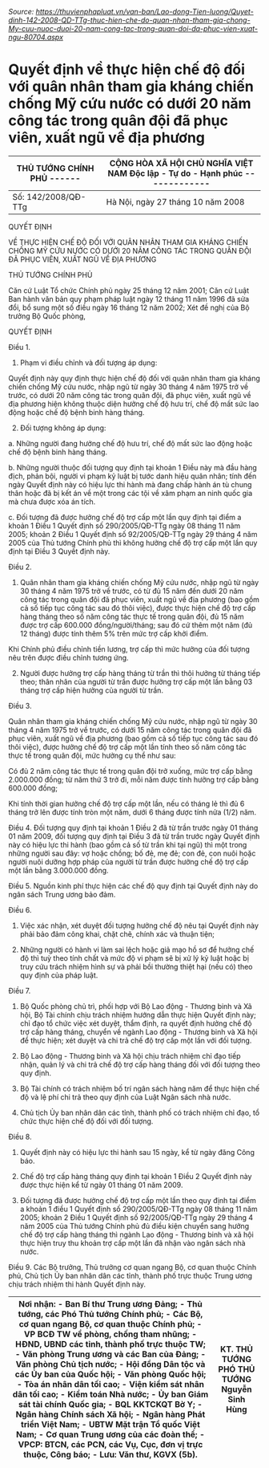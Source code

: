 *Source: https://thuvienphapluat.vn/van-ban/Lao-dong-Tien-luong/Quyet-dinh-142-2008-QD-TTg-thuc-hien-che-do-quan-nhan-tham-gia-chong-My-cuu-nuoc-duoi-20-nam-cong-tac-trong-quan-doi-da-phuc-vien-xuat-ngu-80704.aspx*

# Quyết định về thực hiện chế độ đối với quân nhân tham gia kháng chiến chống Mỹ cứu nước có dưới 20 năm công tác trong quân đội đã phục viên, xuất ngũ về địa phương

| THỦ TƯỚNG CHÍNH PHỦ ------ | CỘNG HÒA XÃ HỘI CHỦ NGHĨA VIỆT NAM Độc lập - Tự do - Hạnh phúc ------------- |
|---|---|
| Số: 142/2008/QĐ-TTg | Hà Nội, ngày 27 tháng 10 năm 2008 |

QUYẾT ĐỊNH

VỀ THỰC HIỆN CHẾ ĐỘ ĐỐI VỚI QUÂN NHÂN THAM GIA KHÁNG CHIẾN CHỐNG MỸ CỨU NƯỚC CÓ DƯỚI 20 NĂM CÔNG TÁC TRONG QUÂN ĐỘI ĐÃ PHỤC VIÊN, XUẤT NGŨ VỀ ĐỊA PHƯƠNG

THỦ TƯỚNG CHÍNH PHỦ

Căn cứ Luật Tổ chức Chính phủ ngày 25 tháng 12 năm 2001; Căn cứ Luật Ban hành văn bản quy phạm pháp luật ngày 12 tháng 11 năm 1996 đã sửa đổi, bổ sung một số điều ngày 16 tháng 12 năm 2002; Xét đề nghị của Bộ trưởng Bộ Quốc phòng,

QUYẾT ĐỊNH

Điều 1.

1. Phạm vi điều chỉnh và đối tượng áp dụng:

Quyết định này quy định thực hiện chế độ đối với quân nhân tham gia kháng chiến chống Mỹ cứu nước, nhập ngũ từ ngày 30 tháng 4 năm 1975 trở về trước, có dưới 20 năm công tác trong quân đội, đã phục viên, xuất ngũ về địa phương hiện không thuộc diện hưởng chế độ hưu trí, chế độ mất sức lao động hoặc chế độ bệnh binh hàng tháng.

2. Đối tượng không áp dụng:

a. Những người đang hưởng chế độ hưu trí, chế độ mất sức lao động hoặc chế độ bệnh binh hàng tháng.

b. Những người thuộc đối tượng quy định tại khoản 1 Điều này mà đầu hàng địch, phản bội, người vi phạm kỷ luật bị tước danh hiệu quân nhân; tính đến ngày Quyết định này có hiệu lực thi hành mà đang chấp hành án tù chung thân hoặc đã bị kết án về một trong các tội về xâm phạm an ninh quốc gia mà chưa được xóa án tích.

c. Đối tượng đã được hưởng chế độ trợ cấp một lần quy định tại điểm a khoản 1 Điều 1 Quyết định số 290/2005/QĐ-TTg ngày 08 tháng 11 năm 2005; khoản 2 Điều 1 Quyết định số 92/2005/QĐ-TTg ngày 29 tháng 4 năm 2005 của Thủ tướng Chính phủ thì không hưởng chế độ trợ cấp một lần quy định tại Điều 3 Quyết định này.

Điều 2.

1. Quân nhân tham gia kháng chiến chống Mỹ cứu nước, nhập ngũ từ ngày 30 tháng 4 năm 1975 trở về trước, có từ đủ 15 năm đến dưới 20 năm công tác trong quân đội đã phục viên, xuất ngũ về địa phương (bao gồm cả số tiếp tục công tác sau đó thôi việc), được thực hiện chế độ trợ cấp hàng tháng theo số năm công tác thực tế trong quân đội, đủ 15 năm được trợ cấp 600.000 đồng/người/tháng; sau đó cứ thêm một năm (đủ 12 tháng) được tính thêm 5% trên mức trợ cấp khởi điểm.

Khi Chính phủ điều chỉnh tiền lương, trợ cấp thì mức hưởng của đối tượng nêu trên được điều chỉnh tương ứng.

2. Người được hưởng trợ cấp hàng tháng từ trần thì thôi hưởng từ tháng tiếp theo; thân nhân của người từ trần được hưởng trợ cấp một lần bằng 03 tháng trợ cấp hiện hưởng của người từ trần.

Điều 3.

Quân nhân tham gia kháng chiến chống Mỹ cứu nước, nhập ngũ từ ngày 30 tháng 4 năm 1975 trở về trước, có dưới 15 năm công tác trong quân đội đã phục viên, xuất ngũ về địa phương (bao gồm cả số tiếp tục công tác sau đó thôi việc), được hưởng chế độ trợ cấp một lần tính theo số năm công tác thực tế trong quân đội, mức hưởng cụ thể như sau:

Có đủ 2 năm công tác thực tế trong quân đội trở xuống, mức trợ cấp bằng 2.000.000 đồng; từ năm thứ 3 trở đi, mỗi năm được tính hưởng trợ cấp bằng 600.000 đồng;

Khi tính thời gian hưởng chế độ trợ cấp một lần, nếu có tháng lẻ thì đủ 6 tháng trở lên được tính tròn một năm, dưới 6 tháng được tính nửa (1/2) năm.

Điều 4. Đối tượng quy định tại khoản 1 Điều 2 đã từ trần trước ngày 01 tháng 01 năm 2009, đối tượng quy định tại Điều 3 đã từ trần trước ngày Quyết định này có hiệu lực thi hành (bao gồm cả số từ trần khi tại ngũ) thì một trong những người sau đây: vợ hoặc chồng; bố đẻ, mẹ đẻ; con đẻ, con nuôi hoặc người nuôi dưỡng hợp pháp của người từ trần được hưởng chế độ trợ cấp một lần bằng 3.000.000 đồng.

Điều 5. Nguồn kinh phí thực hiện các chế độ quy định tại Quyết định này do ngân sách Trung ương bảo đảm.

Điều 6.

1. Việc xác nhận, xét duyệt đối tượng hưởng chế độ nêu tại Quyết định này phải bảo đảm công khai, chặt chẽ, chính xác và thuận tiện;

2. Những người có hành vi làm sai lệch hoặc giả mạo hồ sơ để hưởng chế độ thì tuỳ theo tính chất và mức độ vi phạm sẽ bị xử lý kỷ luật hoặc bị truy cứu trách nhiệm hình sự và phải bồi thường thiệt hại (nếu có) theo quy định của pháp luật.

Điều 7.

1. Bộ Quốc phòng chủ trì, phối hợp với Bộ Lao động - Thương binh và Xã hội, Bộ Tài chính chịu trách nhiệm hướng dẫn thực hiện Quyết định này; chỉ đạo tổ chức việc xét duyệt, thẩm định, ra quyết định hưởng chế độ trợ cấp hàng tháng, chuyển về ngành Lao động - Thương binh và Xã hội để thực hiện; xét duyệt và chi trả chế độ trợ cấp một lần với đối tượng.

2. Bộ Lao động - Thương binh và Xã hội chịu trách nhiệm chỉ đạo tiếp nhận, quản lý và chi trả chế độ trợ cấp hàng tháng đối với đối tượng theo quy định.

3. Bộ Tài chính có trách nhiệm bố trí ngân sách hàng năm để thực hiện chế độ và lệ phí chi trả theo quy định của Luật Ngân sách nhà nước.

4. Chủ tịch Ủy ban nhân dân các tỉnh, thành phố có trách nhiệm chỉ đạo, tổ chức thực hiện chế độ đối với đối tượng.

Điều 8.

1. Quyết định này có hiệu lực thi hành sau 15 ngày, kể từ ngày đăng Công báo.

2. Chế độ trợ cấp hàng tháng quy định tại khoản 1 Điều 2 Quyết định này được thực hiện kể từ ngày 01 tháng 01 năm 2009.

3. Đối tượng đã được hưởng chế độ trợ cấp một lần theo quy định tại điểm a khoản 1 điều 1 Quyết định số 290/2005/QĐ-TTg ngày 08 tháng 11 năm 2005; khoản 2 Điều 1 Quyết định số 92/2005/QĐ-TTg ngày 29 tháng 4 năm 2005 của Thủ tướng Chính phủ đủ điều kiện chuyển sang hưởng chế độ trợ cấp hàng tháng thì ngành Lao động - Thương binh và xã hội thực hiện truy thu khoản trợ cấp một lần đã nhận vào ngân sách nhà nước.

Điều 9. Các Bộ trưởng, Thủ trưởng cơ quan ngang Bộ, cơ quan thuộc Chính phủ, Chủ tịch Ủy ban nhân dân các tỉnh, thành phố trực thuộc Trung ương chịu trách nhiệm thi hành Quyết định này.

| Nơi nhận: - Ban Bí thư Trung ương Đảng; - Thủ tướng, các Phó Thủ tướng Chính phủ; - Các Bộ, cơ quan ngang Bộ, cơ quan thuộc Chính phủ; - VP BCĐ TW về phòng, chống tham nhũng; - HĐND, UBND các tỉnh, thành phố trực thuộc TW; - Văn phòng Trung ương và các Ban của Đảng; - Văn phòng Chủ tịch nước; - Hội đồng Dân tộc và các Ủy ban của Quốc hội; - Văn phòng Quốc hội; - Tòa án nhân dân tối cao; - Viện kiểm sát nhân dân tối cao; - Kiểm toán Nhà nước; - Ủy ban Giám sát tài chính Quốc gia; - BQL KKTCKQT Bờ Y; - Ngân hàng Chính sách Xã hội; - Ngân hàng Phát triển Việt Nam; - UBTW Mặt trận Tổ quốc Việt Nam; - Cơ quan Trung ương của các đoàn thể; - VPCP: BTCN, các PCN, các Vụ, Cục, đơn vị trực thuộc, Công báo; - Lưu: Văn thư, KGVX (5b). | KT. THỦ TƯỚNG PHÓ THỦ TƯỚNG Nguyễn Sinh Hùng |
|---|---|